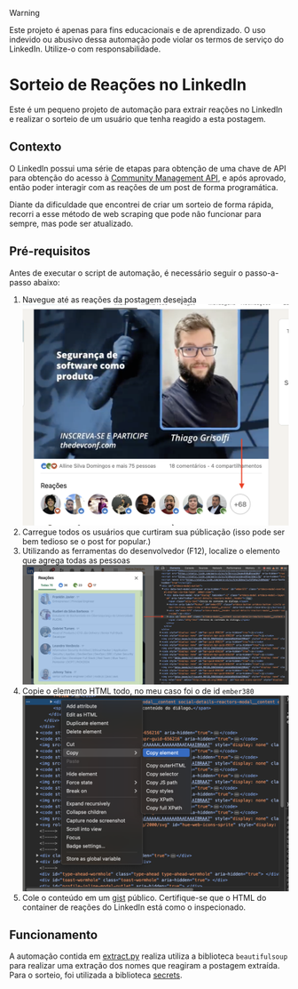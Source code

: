 > [!WARNING]
> Este projeto é apenas para fins educacionais e de aprendizado. O uso indevido ou abusivo dessa automação pode violar os termos de serviço do LinkedIn. Utilize-o com responsabilidade.  

# Sorteio de Reações no LinkedIn

Este é um pequeno projeto de automação para extrair reações no LinkedIn e realizar o sorteio de um usuário que tenha reagido a esta postagem.

## Contexto

O LinkedIn possui uma série de etapas para obtenção de uma chave de API para obtenção do acesso à [Community Management API](https://learn.microsoft.com/en-us/linkedin/marketing/community-management/community-management-api-migration-guide?view=li-lms-2024-05#community-management-api), e após aprovado, então poder interagir com as reações de um post de forma programática.

Diante da dificuldade que encontrei de criar um sorteio de forma rápida, recorri a esse método de web scraping que pode não funcionar para sempre, mas pode ser atualizado.

## Pré-requisitos

Antes de executar o script de automação, é necessário seguir o passo-a-passo abaixo:

1. Navegue até as reações da postagem desejada
![](print_a.png)
1. Carregue todos os usuários que curtiram sua públicação (isso pode ser bem tedioso se o post for popular.)
1. Utilizando as ferramentas do desenvolvedor (F12), localize o elemento que agrega todas as pessoas
![](print_b.png)
1. Copie o elemento HTML todo, no meu caso foi o de id `ember380`
![](print_c.png)
1. Cole o conteúdo em um [gist](https://gist.github.com) público. Certifique-se que o HTML do container de reações do LinkedIn está como o inspecionado.

## Funcionamento

A automação contida em [extract.py](extract.py) realiza utiliza a biblioteca `beautifulsoup` para realizar uma extração dos nomes que reagiram a postagem extraída.  
Para o sorteio, foi utilizada a biblioteca [secrets](https://docs.python.org/3/library/secrets.html).